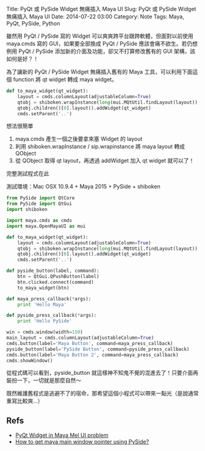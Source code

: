 Title: PyQt 或 PySide Widget 無痛插入 Maya UI
Slug: PyQt 或 PySide Widget 無痛插入 Maya UI
Date: 2014-07-22 03:00
Category: Note
Tags: Maya, PyQt, PySide, Python

雖然用 PyQt / PySide 寫的 Widget 可以爽爽跨平台跟跨軟體，但面對以前使用 maya.cmds 寫的 GUI，如果要全部換成 PyQt / PySide 應該會痛不欲生。若仍想例用 PyQt / PySide 添加新的介面及功能，卻又不打算修改舊有的 GUI 架構，該如何是好？！

為了讓新的 PyQt / PySide Widget 無痛插入舊有的 Maya 工具，可以利用下面這個 function 將 qt widget 轉成 maya widget。

```python
def to_maya_widget(qt_widget):
    layout = cmds.columnLayout(adjustableColumn=True)
    qtobj = shiboken.wrapInstance(long(mui.MQtUtil.findLayout(layout)), QtCore.QObject)
    qtobj.children()[0].layout().addWidget(qt_widget)
    cmds.setParent('..')
```

想法很簡單

1. maya.cmds 產生一個之後要拿來塞 Widget 的 layout
2. 利用 shiboken.wrapInstance / sip.wrapinstance 將 maya layout 轉成 QObject
3. 從 QObject 取得 qt layout，再透過 addWidget 加入 qt widget 就可以了！

完整測試程式在此

測試環境：Mac OSX 10.9.4 + Maya 2015 + PySide + shiboken

```python
from PySide import QtCore
from PySide import QtGui
import shiboken

import maya.cmds as cmds
import maya.OpenMayaUI as mui

def to_maya_widget(qt_widget):
    layout = cmds.columnLayout(adjustableColumn=True)
    qtobj = shiboken.wrapInstance(long(mui.MQtUtil.findLayout(layout)), QtCore.QObject)
    qtobj.children()[0].layout().addWidget(qt_widget)
    cmds.setParent('..')

def pyside_button(label, command):
    btn = QtGui.QPushButton(label)
    btn.clicked.connect(command)
    to_maya_widget(btn)

def maya_press_callback(*args):
    print 'Hello Maya'

def pyside_press_callback(*args):
    print 'Hello PySide'

win = cmds.window(width=150)
main_layout = cmds.columnLayout(adjustableColumn=True)
cmds.button(label='Maya Button', command=maya_press_callback)
pyside_button(label='PySide Button', command=pyside_press_callback)
cmds.button(label='Maya Button 2', command=maya_press_callback)
cmds.showWindow()
```

從程式碼可以看到，pyside_button 就這樣神不知鬼不覺的混進去了！只要介面再裝扮一下，一切就是那麼自然～

既然維護舊程式是逃避不了的宿命，那希望這個小程式可以帶來一點光（是說通常重寫比較爽...）

## Refs

- [PyQt Widget in Maya Mel UI problem](http://tech-artists.org/forum/showthread.php?2845-PyQt-Widget-in-Maya-Mel-UI-problem)
- [How to get maya main window pointer using PySide?](http://stackoverflow.com/questions/22331337/how-to-get-maya-main-window-pointer-using-pyside)

